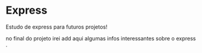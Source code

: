 # Express
Estudo de express para futuros projetos!

no final do projeto irei add aqui algumas infos interessantes sobre o express .
